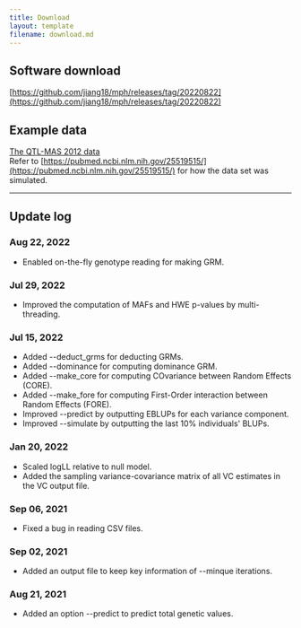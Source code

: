 ```yaml
---
title: Download
layout: template
filename: download.md
---
```


## Software download
[https://github.com/jiang18/mph/releases/tag/20220822](https://github.com/jiang18/mph/releases/tag/20220822)

## Example data
[The QTL-MAS 2012 data](https://github.com/jiang18/mph/raw/main/QTL-MAS-2012.zip)  
Refer to [https://pubmed.ncbi.nlm.nih.gov/25519515/](https://pubmed.ncbi.nlm.nih.gov/25519515/) for how the data set was simulated.

---

## Update log
### Aug 22, 2022
- Enabled on-the-fly genotype reading for making GRM.

### Jul 29, 2022
- Improved the computation of MAFs and HWE p-values by multi-threading.

### Jul 15, 2022
- Added \-\-deduct_grms for deducting GRMs.
- Added \-\-dominance for computing dominance GRM.
- Added \-\-make_core for computing COvariance between Random Effects (CORE).
- Added \-\-make_fore for computing First-Order interaction between Random Effects (FORE).
- Improved \-\-predict by outputting EBLUPs for each variance component.
- Improved \-\-simulate by outputting the last 10% individuals' BLUPs.

### Jan 20, 2022
- Scaled logLL relative to null model.
- Added the sampling variance-covariance matrix of all VC estimates in the VC output file.

### Sep 06, 2021
- Fixed a bug in reading CSV files.

### Sep 02, 2021
- Added an output file to keep key information of \-\-minque iterations.

### Aug 21, 2021
- Added an option \-\-predict to predict total genetic values.
